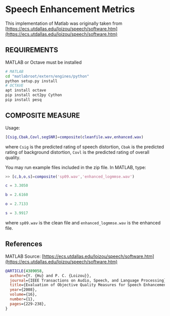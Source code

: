 # Speech Enhancement Metrics

This implementation of Matlab was originally taken from [https://ecs.utdallas.edu/loizou/speech/software.htm](https://ecs.utdallas.edu/loizou/speech/software.htm)

## REQUIREMENTS

MATLAB or Octave must be installed

```bash
# MATLAB
cd "matlabroot/extern/engines/python"
python setup.py install
# OCTAVE
apt install octave
pip install oct2py Cython
pip install pesq
```

## COMPOSITE MEASURE

Usage:

```matlab
[Csig,Cbak,Covl,segSNR]=composite(cleanfile.wav,enhanced.wav)
```

where ```Csig``` is the predicted rating of speech distortion, ```Cbak``` is the predicted rating of background distortion, ```Covl``` is the predicted rating of overall quality.

You may run example files included in the zip file. In MATLAB, type:

```matlab
>> [c,b,o,s]=composite('sp09.wav','enhanced_logmmse.wav')

c = 3.3050

b = 2.6160

o = 2.7133

s = 3.9917
```

where ```sp09.wav``` is the clean file and ```enhanced_logmmse.wav``` is the enhanced file.

## References

MATLAB Source: [https://ecs.utdallas.edu/loizou/speech/software.htm](https://ecs.utdallas.edu/loizou/speech/software.htm)

```bib
@ARTICLE{4389058,
  author={Y. {Hu} and P. C. {Loizou}},
  journal={IEEE Transactions on Audio, Speech, and Language Processing}, 
  title={Evaluation of Objective Quality Measures for Speech Enhancement}, 
  year={2008},
  volume={16},
  number={1},
  pages={229-238},
}
```
